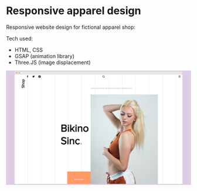 # Responsive apparel design

Responsive website design for fictional apparel shop:

Tech used:
- HTML, CSS
- GSAP (animation library)
- Three.JS (image displacement)



![alt text](/img/screely-1638703335061.png)
